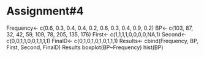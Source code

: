 # Assignment#4

Frequency<- c(0.6, 0.3, 0.4, 0.4, 0.2, 0.6, 0.3, 0.4, 0.9, 0.2)
BP<- c(103, 87, 32, 42, 59, 109, 78, 205, 135, 176)
First<- c(1,1,1,1,0,0,0,0,NA,1)
Second<- c(0,0,1,1,0,0,1,1,1,1)
FinalD<- c(0,1,0,1,0,1,0,1,1,1)
Results<- cbind(Frequency, BP, First, Second, FinalD)
Results
boxplot(BP~Frequency)
hist(BP)

 
